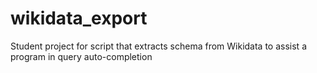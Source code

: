 # wikidata_export
Student project for script that extracts schema from Wikidata to assist a program in query auto-completion
